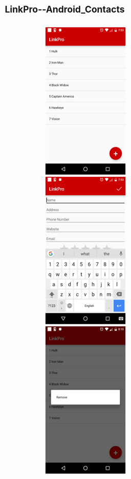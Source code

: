 # LinkPro--Android_Contacts
<h1 align="center">
<img src="https://github.com/hash9/LinkPro--Android_Contacts/blob/master/img/Screenshot_20170128-195303.png" width="250" height="460"/>
<img src="https://github.com/hash9/LinkPro--Android_Contacts/blob/master/img/Screenshot_20170128-195311.png" width="250" height="460"/>
<img src="https://github.com/hash9/LinkPro--Android_Contacts/blob/master/img/Screenshot_20170128-201042.png" width="250" height="460"/>
</h1>
